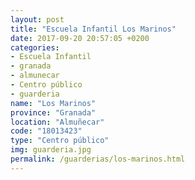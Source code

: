 ```yaml
---
layout: post
title: "Escuela Infantil Los Marinos"
date: 2017-09-20 20:57:05 +0200
categories:
- Escuela Infantil
- granada
- almunecar
- Centro público
- guarderia
name: "Los Marinos"
province: "Granada"
location: "Almuñecar"
code: "18013423"
type: "Centro público"
img: guarderia.jpg
permalink: /guarderias/los-marinos.html
---
```

